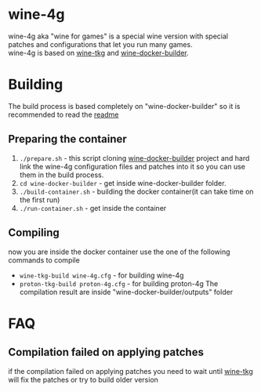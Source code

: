 # wine-4g
wine-4g aka "wine for games" is a special wine version with special patches and configurations that let you run many games.  
wine-4g is based on [wine-tkg](https://github.com/Frogging-Family/wine-tkg-git) and [wine-docker-builder](https://github.com/codehungers/wine-docker-builder).

# Building
The build process is based completely on "wine-docker-builder" so it is recommended to read the [readme](https://github.com/codehungers/wine-docker-builder#readme)

## Preparing the container
1. `./prepare.sh` - this script cloning [wine-docker-builder](https://github.com/codehungers/wine-docker-builder) project and hard link the wine-4g configuration files and patches into it so you can use them in the build process.
2. `cd wine-docker-builder` - get inside wine-docker-builder folder.
3. `./build-container.sh` - building the docker container(it can take time on the first run)
4. `./run-container.sh` - get inside the container
## Compiling
now you are inside the docker container use the one of the following commands to compile
- `wine-tkg-build wine-4g.cfg` - for building wine-4g
- `proton-tkg-build proton-4g.cfg` - for building proton-4g
The compilation result are inside "wine-docker-builder/outputs" folder
# FAQ
## Compilation failed on applying patches
if the compilation failed on applying patches you need to wait until [wine-tkg](https://github.com/Frogging-Family/wine-tkg-git) will fix the patches or try to build older version